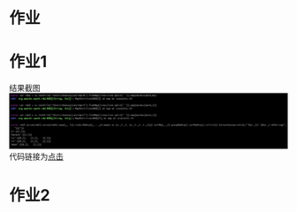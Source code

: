 # 作业
# 作业1
结果截图<img src="homework1/img/work1.jpg" />
代码链接为[点击]("https://github.com/OrvilleZhao/geekbang/tree/main/spark-core/homework1/src/main/java/com/orville")
# 作业2

